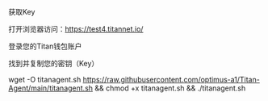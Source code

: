 获取Key

打开浏览器访问：https://test4.titannet.io/


登录您的Titan钱包账户


找到并复制您的密钥（Key）


wget -O titanagent.sh https://raw.githubusercontent.com/optimus-a1/Titan-Agent/main/titanagent.sh && chmod +x titanagent.sh && ./titanagent.sh
